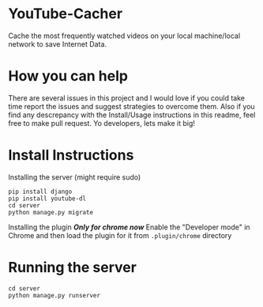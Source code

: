 # YouTube-Cacher
Cache the most frequently watched videos on your local machine/local network to save Internet Data.

How you can help
=================
There are several issues in this project and I would love if you could take time report the issues and suggest strategies to overcome them. Also if you find any descrepancy with the Install/Usage instructions in this readme, feel free to make pull request. Yo developers, lets make it big!

Install Instructions
======================

Installing the server
(might require sudo)
```
pip install django 
pip install youtube-dl
cd server
python manage.py migrate
```

Installing the plugin
***Only for chrome now***
Enable the "Developer mode" in Chrome and then load the plugin for it from `.plugin/chrome` directory

Running the server
==================
```
cd server
python manage.py runserver
```


